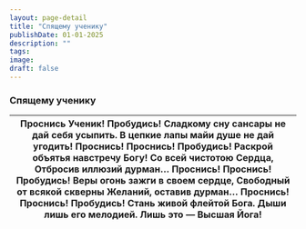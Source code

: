 ```yaml
---
layout: page-detail
title: "Спящему ученику"
publishDate: 01-01-2025
description: ""
tags:
image:
draft: false
---
```


### Спящему ученику

| Проснись Ученик!  Пробудись!  Сладкому сну сансары не дай  себя усыпить. В цепкие лапы майи душе  не дай угодить!  Проснись!  Проснись! Пробудись!  Раскрой объятья навстречу Богу! Со всей чистотою Сердца,  Отбросив иллюзий дурман…  Проснись! Проснись! Пробудись!  Веры огонь зажги в своем сердце, Свободный от всякой скверны  Желаний, оставив дурман…  Проснись!  Проснись! Пробудись!  Стань живой флейтой Бога. Дыши лишь его мелодией. Лишь это — Высшая Йога! |
| -------------------------------------------------------------------------------------------------------------------------------------------------------------------------------------------------------------------------------------------------------------------------------------------------------------------------------------------------------------------------------------------------------------------------------------------------------------------------- |
  
  
